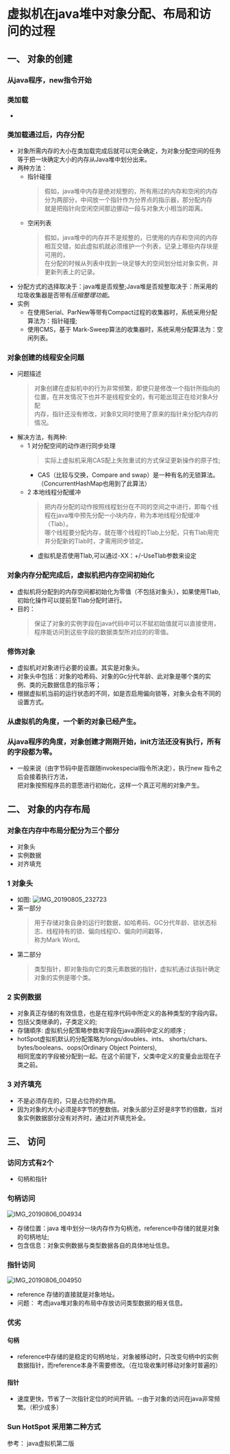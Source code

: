 # 虚拟机在java堆中对象分配、布局和访问的过程
## 一、 对象的创建  

### 从java程序，new指令开始
### 类加载  
 
  -  
### 类加载通过后，内存分配

  - 对象所需内存的大小在类加载完成后就可以完全确定，为对象分配空间的任务等于把一块确定大小的内存从Java堆中划分出来。 
  - 两种方法：
    + 指针碰撞
      > 假如，java堆中内存是绝对规整的，所有用过的内存和空闲的内存分为两部分，中间放一个指针作为分界点的指示器，那分配内存   
        就是把指针向空闲空间那边挪动一段与对象大小相当的距离。
    + 空闲列表
      > 假如，java堆中的内存并不是规整的，已使用的内存和空间的内存相互交错，如此虚拟机就必须维护一个列表，记录上哪些内存块是可用的，   
        在分配的时候从列表中找到一块足够大的空间划分给对象实例，并更新列表上的记录。
  - 分配方式的选择取决于：java堆是否规整;Java堆是否规整取决于：所采用的垃圾收集器是否带有*压缩整理功能*。
  - 实例
    + 在使用Serial、ParNew等带有Compact过程的收集器时，系统采用分配算法为：指针碰撞;
    + 使用CMS，基于 Mark-Sweep算法的收集器时，系统采用分配算法为：空闲列表。
### 对象创建的线程安全问题
  - 问题描述
    > 对象创建在虚拟机中的行为非常频繁，即使只是修改一个指针所指向的位置，在并发情况下也并不是线程安全的，有可能出现正在给对象A分配   
      内存，指针还没有修改，对象B又同时使用了原来的指针来分配内存的情况。
  - 解决方法，有两种:
    + 1 对分配空间的动作进行同步处理
      > 实际上虚拟机采用CAS配上失败重试的方式保证更新操作的原子性;
      - CAS（比较与交换，Compare and swap）是一种有名的无锁算法。（ConcurrentHashMap也用到了此算法）
    + 2 本地线程分配缓冲
      > 把内存分配的动作按照线程划分在不同的空间之中进行，即每个线程在java堆中预先分配一小块内存，称为本地线程分配缓冲（Tlab）。   
        哪个线程要分配内存，就在哪个线程的Tlab上分配，只有Tlab用完并分配新的Tlab时，才需用同步锁定。     
      - 虚拟机是否使用Tlab,可以通过-XX：+/-UseTlab参数来设定
###  对象内存分配完成后，虚拟机把内存空间初始化
   
   - 虚拟机将分配到的内存空间都初始化为零值（不包括对象头），如果使用Tlab,初始化操作可以提前至Tlab分配时进行。
   - 目的：
     > 保证了对象的实例字段在java代码中可以不赋初始值就可以直接使用，程序能访问到这些字段的数据类型所对应的的零值。
###  修饰对象   

   - 虚拟机对对象进行必要的设置。其实是对象头。
   - 对象头中包括：对象的哈希码、对象的Gc分代年龄、此对象是哪个类的实例、类的元数据信息的指示等；
   - 根据虚拟机当前的运行状态的不同，如是否启用偏向锁等，对象头会有不同的设置方式。
### 从虚拟机的角度，一个新的对象已经产生。
### 从java程序的角度，对象创建才刚刚开始，init方法还没有执行，所有的字段都为零。
   
   - 一般来说（由字节码中是否跟随invokespecial指令所决定），执行new 指令之后会接着执行<init>方法，   
     把对象按照程序员的意愿进行初始化，这样一个真正可用的对象产生。
## 二、 对象的内存布局
### 对象在内存中布局分配分为三个部分  
   
   - 对象头
   - 实例数据
   - 对齐填充
### 1 对象头   
   - 如图:
     ![IMG_20190805_232723](https://yqfile.alicdn.com/4f6798251eba212d69d3479073dcd84b0bb17d13.jpeg)
   - 第一部分
      > 用于存储对象自身的运行时数据，如哈希码、GC分代年龄、锁状态标志、线程持有的锁、偏向线程ID、偏向时间戳等，   
         称为Mark Word。  
   - 第二部分 
      > 类型指针，即对象指向它的类元素数据的指针，虚拟机通过该指针确定对象的实例是哪个类。
### 2 实例数据
   - 对象真正存储的有效信息，也是在程序代码中所定义的各种类型的字段内容。
   - 包括父类继承的，子类定义的;
   - 存儲順序: 虚拟机分配策略参数和字段在java源码中定义的顺序 ;
   - hotSpot虚拟机默认的分配策略为longs/doubles、ints、 shorts/chars、bytes/booleans、oops(Ordinary Object Pointers),   
     相同宽度的字段被分配到一起。在这个前提下，父类中定义的变量会出现在子类之前。
### 3 对齐填充
   - 不是必须存在的，只是占位符的作用。
   - 因为对象的大小必须是8字节的整数倍。对象头部分正好是8字节的倍数，当对象实例数据部分没有对齐时，通过对齐填充补全。
## 三、 访问
### 访问方式有2个
  
   - 句柄和指针
###  句柄访问
   ![IMG_20190806_004934](https://yqfile.alicdn.com/9dec2e11c5a22c879a747e73e6c4b1bc7caa9d18.jpeg)
   - 存储位置：java 堆中划分一块内存作为句柄池，reference中存储的就是对象的句柄地址;
   - 包含信息：对象实例数据与类型数据各自的具体地址信息。
###  指针访问
    
   ![IMG_20190806_004950](https://yqfile.alicdn.com/73dcb30b645117292a5a4acf1a6bd69c545af6e5.jpeg)
   - reference 存储的直接就是对象地址。
   - 问题： 考虑java堆对象的布局中存放访问类型数据的相关信息。
### 优劣
#### 句柄

   - reference中存储的是稳定的句柄地址，对象被移动时，只改变句柄中的实例数据指针，而reference本身不需要修改。（在垃圾收集时移动对象时普遍的）
#### 指针
   
   - 速度更快，节省了一次指针定位的时间开销。--由于对象的访问在java非常频繁。（积少成多）
###  Sun HotSpot 采用第二种方式
  
   
参考： java虚拟机第二版

   
   